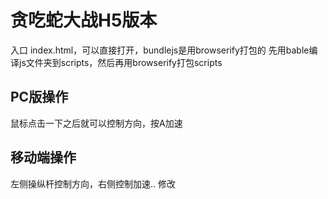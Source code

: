 # 贪吃蛇大战H5版本
入口 index.html，可以直接打开，bundlejs是用browserify打包的
先用bable编译js文件夹到scripts，然后再用browserify打包scripts

## PC版操作
鼠标点击一下之后就可以控制方向，按A加速

## 移动端操作
左侧操纵杆控制方向，右侧控制加速..
修改
